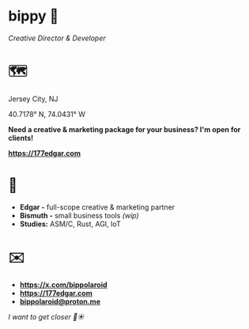 # bippy 🚬
*Creative Director & Developer*


# 🗺️
Jersey City, NJ

40.7178° N, 74.0431° W

**Need a creative & marketing package for your business? I'm open for clients!**

**https://177edgar.com**


# 🚀
- **Edgar -** full-scope creative & marketing partner
- **Bismuth -** small business tools *(wip)*
- **Studies:** ASM/C, Rust, AGI, IoT
  

# ✉️
- **https://x.com/bippolaroid**
- **https://177edgar.com**
- **bippolaroid@proton.me**






*I want to get closer  🚀☀️*


<!---
bippolaroid/bippolaroid is a ✨ special ✨ repository because its `README.md` (this file) appears on your GitHub profile.
You can click the Preview link to take a look at your changes.
--->
